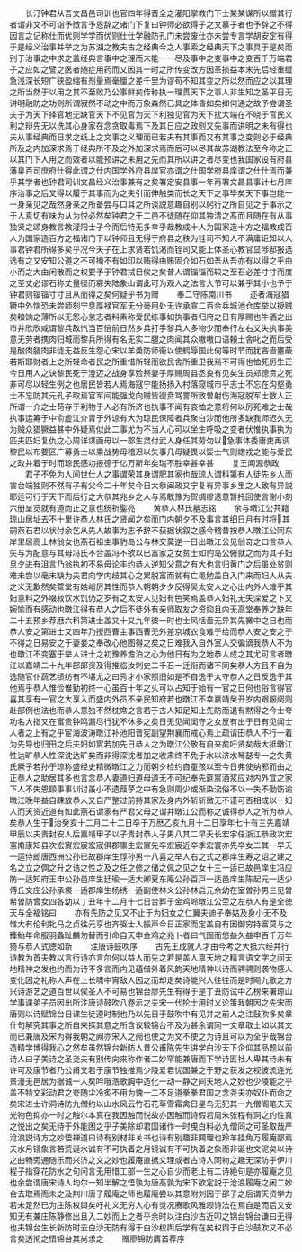 <!-- { "loadSidebar": true } -->
　　长汀钟君从吾文昌邑司训也官四年得晋全之灌阳掌教门下士某某谋所以赠其行者谓非文不可诣予徴言予恳辞之诸门下复曰钟师必欲得子之文慕子者也予辞之不得因言之记称仕而优则学学而优则仕仕学融防孔门未尝废仕亦未尝专言学胡安定有得于是经义治事并举之为苏湖之教夫古之经典今之人事索之经典天下之事具于是矣而别于治事之中求之盖经典言事中之理而未能一一尽及事中之变事中之变百千万端君子之应如之譬之医者随症用药而又因其一时之所传变改方因革损益本末先后轻重缓急浅深长短广狭盈缩有剂量焉毫厘之差千里为谬苟不知其变之所以然而应之以其理之所当然于以用之其不至败乃公事鲜矣传称执一理贯天下之事人非生知之圣平日无讲明融防之功则所谓寂然不动之中而万象森然已具之体昏如矣抑何通之故予尝谓圣夫子为天下择官地无缺官天下不见官为天下利独见官为天下扰大端在不晓于官民义利之辩先无以洗其心身家在念贪取毒焉下及其日应之政则又先事而讲明之未有得也夫从事经典而日求之纸上之文事之义理而已若夫有其事而又有其事之变则必于经典所及之内加深求焉于经典所不及之外加深求焉而后可以尽其故苏湖教法至今称之正以其门下人用之而效者以能预讲之未用之先而其所以讲之者尽变也我国家设有府县藩臬百司庶府仕得此谓之仕内国学外府县庠官亦谓之仕国学府县庠谓之仕仕焉而兼乎其学者也钟君司训文昌经义治事兼有之矣署定安县事一年再署文昌县事计七月庠序治事之后又得以履于其事而为之夫引而伸触类而长之天下之事毕矣天下事岂能一一身亲见之哉然身亲之所备尝与口耳之所谈説意趣自别以躬行之所自见之于事示之于人真切有味为从为悦必然矣钟君之于二邑不徒随在仰其独清之髙而且随在有从事独贤之颂身教言教灌阳士子今而后特无多幸乎哉教成十人为国家造十方之福教成百人为国家造百方之福诸门下以钟师且无得于府县之秩为铨司不知人不满庸讵知以人事君钟君所得多矣乎况今天子在上求贤若饥渇而铨司又能上体圣心教官显陟邸报选选有之又安知公道之不可掩不有如印以贿得由贿固介如石如吾从吾亦有以得之乎由小而之大由闲散而之权要予于钟君拭目俟之矣昔人谓锱锱而较之至石必差寸寸而度之至丈必谬石称丈量径而寡失陆象山谓此可为观人之法言大节可以兼乎其小也予于钟君则锱锱寸寸且从而得之矣何疑乎书为赠
　　奉二守陈南川书
　　迩者海冦猖獗中外惴恐未尝顷刻宁息厚禄官军无分毫用处无许承宣二百余兵城池仓库举以授贼矣粮饷之薄所以无怨心怠志者料素称爱民练事如执事者归府之日有厚赐也牛酒之出市井欣欣咸谓黎兵敌忾当百倍前日然乡兵打手黎兵人多物少而奉行左右又失执事美意无劳者携肉归城而黎兵所得有名无实二腿之肉闻其众嗷嗷口语頼土舎叱之而后受是酸肉腿肉非徒无益反生怨心宋以羊羮防师衞以使鹤辱国此何等时节而犹吝啬壅蔽若斯耶财者上之所轻命者民之所重惜所轻而欲民舎所重卫我焉不可得也恤死厉生正今日用人之诀黎民死于澄迈之战身享殓祭妻子厚赐周县丞良有见矣生员郑德贲之死非可尽以轻生例之也居民皆若人焉海冦宁能扬扬入村落窥城市乎志士不忘在沟壑勇士不忘防其元孔子取焉官军间能强戈向贼皆德贲骂詈所致曽射伤海冦脱军士数人正所谓一介之士苟存于利物于人必有所济也执事不闻有哀恤之意将何以厉死难之士哉执事运筹于中俞虚江介胄于外谅有大为琼民保障者兵聚白沙而他所多缺我师迟久无为贼众猖獗益甚中外疑焉似此二事尤为不当人心可以坐生呼吸之变者伏惟执事执为匹夫匹妇复仇之心周详谋画毋以一郡生灵付武人身任其劳勿以急事体委庸吏再调黎民以布要区广募勇士以乘战势毋稽迟以失事几毋疑畏以馁士气则緫戎之能与爱民之政并着于时而琼民感功报德于亿万斯年矣瑞不胜幸甚幸甚
　　复王闻源叅政
　　君子不免为人间世仕人之事谓荣其身谓肥其家也哉琼人谓科第有人徒先乡人而害台端独则不然有子有父今二十年矣今日大叅闽政又宁复有异事乡里之人致有异説耶逹可行于天下而后行之大叅其兆乡之人与焉敢豫为贺绸缪逺意暂托回使言谢小刻六册呈览就有道而正之意也统祈鍳亮
　　黄恭人林氏墓志铭
　　余与暾江公共籍琼山居址去不十里许恭人林氏之贤闻之矣而门内朝夕不及事言其细日月有时将其嗣燕石君以状付余乞从先人故事为志予辞不获据状叙之感今稽昔按恭人暾江公同东岸里居高士林翁女也燕石祖主事豹岛公与林交莫逆一日出暾江公见翁竒之口言恭人矢与为配意与其母冯氏不合盖冯不欲以已富家之女贫士如豹岛公俯就之而为其子妇旦夕进有沮言乃翁执初不易毋论丰约恭人逆知父意之有大也言归黄门之后虽处贫则难未尝以毫末缺为夫君向学内歧其心之累脱富而贫有亡黾勉盖自入门来而妇人从夫之义无歉然矣萱堂有姑峭厉其性而恭人朝朝夕夕反得吴太安人之心出内外人难乎其妇意料之外啜菽饮水饥仍之岁有之太安人见妇有色笑焉盖恭人妇礼无失深爱之下又婉愉而有感动也暾江得有恭人之后不徒外有亲师取友之资抑且内无高堂奉养之缺年二十五预乡荐厯六科第进士盖又十又九年彼一时也士风恬啬无异其先黉中之日也而恭人安之第进士又四年乃授西曹主事西曹无外差京城衣食难于给而恭人安之安之于不得之日易安之于妻妾之奉改心他图得之矣之日难我入自外室人交徧谪我恭人不为也暾江不变塞于举人进士之初豫养澹泊之心为他日有为之地恭人成之其尤可言者暾江以嘉靖二十九年部郎资及得推临汝刺史二千石一迁衔而诸不同矣恭人方且不自为逸随官仆蔬艺绩纺有不堪尤之曰秀才小家照旧如是不自逸于太守恭人之日反逸于其他焉乎恭人惟俭惟勤初终一心虽百十年之乆可以占知于始有一官之日何也俗言得官喜其享有一官之大享入而盛内外员不亲民知府若也暾江不幸嘉靖癸丑岁内艰服阕则赴部例也法也而恭人意独不然枕席之言若于古人知足知止先防而退有黙得之今士夸功名大指又在富贵钟鸣漏尽行犹不休多之矣日无见闻闺守之女反有出于日有见闻士人者之上有之乎宦海波涛暾江补池阳晋宪副望荆襄而戒心焉上疏请田恭人不行一着为先导也归田之后夫妇如賔若加先日恭人之为暾江公敬有自来矣吁贤矣哉大抵暾江性达旷恭人性深沈达旷矣而非得深沈者加之收肃终不免于水以济水琴瑟专一之失黄氏厥子若孙于琼称盛经史精微暾江之力而朝夕检约自童孩以至今日弗使纳邪而由之正恭人之助居其多也言念恭人妻道妇道母道无不可纪奉先筵賔酒浆应对内外宜之家下人不失恩顾事事训讨虽小不遗葭莩之中有急则周少或渐染流俗不以一失不勤饬谕暾江晚年益自踈放恭人又自严整过前持其家及身内外斩斩微无不谨可否相成以一妇人而天资近道有如此燕石谓家有严君父母之谓并暾江公而称之诚得恭人之所为恭人矣恭人生于治癸亥十二月二十二日卒于万厯乙亥九月十二日享年七十有三先嘉靖甲辰以夫贵封安人后嘉靖甲子以子贵封恭人子男八其二早夭长宏宇任浙江叅政次宏寭南康知县次宏賔宏宸宏宬俱郡廪生宏賔先卒宏宸近卒季宏寰亦先卒女二其一早夭一适侍郎唐西洲公孙已故郡庠生惇孙男十八喜之举人右之式之郡庠生寿之诏之建之名之立之倜之升之诰之性之及之任之修之储之佩之见之女十三一适已故邑庠生冯应防一适知府王申公孙邑庠生廷瑜一适大卿夏东庵公孙百戸一适邑庠生陈起元一适少傅丘文庄公孙承裘一适郡庠生杨绣一适副使林义公孙林启元余幼在室曽孙男三见曽希曽防曾女四各幼以丁丑年十二月十七日合葬于金鸡岭暾江公茔之左恭人有是全徳天与全福铭曰
　　亦有先防之见又不止于为妇女之仁翼夫迪子奉姑及身小无不及惟大有伦利牝马之贞往元亨也齐驱士人振声今日正家而定盖自有因御穷持富莫与之臻鲐年命服羽螽趾麟勿替而引命自天申金鸡之兆卜者曰气固而悠益久益申百千万年猗与恭人式徳如新
　　注唐诗鼓吹序
　　古先王成就人才由今考之大抵六经并行诗教为首夫教以言行诗亦言尔何以益人而先之若是盖人禀天地之精言语文字之间天地精神之发也约而为诗不多言而内见蕴借外着风韵天地精神以诗而骋骋则袭物感人变化因之礼称人声在上长啸中宵敌人因之而却走矣诗能兴人往往而是时飏九歌之方兴诗游艺之道百世以俟圣人不可易也锦台廖先生有得于是丁丑防试中乙榜来署琼山学事课弟子员因出所注唐诗鼓吹八卷示之夫宋一代抡士用时义论策我朝因之先宋而唐则以诗赋锦台日课生徒遵时制也乃以先日于鼓吹中有见并之前人之注鼔吹多矣章什句解究其事之所自来探其意之所含议较锦台不及为甚余谓同一文章取士如以其文而已兼唐及宋为得我朝之阙亦宋人之阙也使之为文不使之为诗且可以为全乎哉锦台造精学博得我心之然矣虽然锦台新防人昔公甫陈先生讲学白沙天下企仰其品题以前诗人曰子美诗之圣尧夫有别传向来称作者二妙罕能兼唐而下学诗匪社人卑其诗未有许可及康节者乃公甫又若于康节独推焉少陵爱君忧国兼之于野之获发之视彼流连光景漫无邑居为据诚一人矣吟哦浩歌胸中造化一动一静之间天地人之妙也少陵能之乎盖不特文彩动君之夸随尘冷炙不用为愧一二不足道拳拳君国之念尧夫亦奴仆而命之矣宋进士许洞诗防九僧约以山水风云竹石花草雪霜禽日星鸟无犯其一九僧阁笔夫天光物色抑亦一时之触尔本真在我因触而悦故亦因触而诗假若周朱张程有洞之约性真之悦出之矣无待于外能困之乎子美除却君国诸作一时曵白料必九僧同之可圣取哉严沧浪説诗方之妙悟禅道曰诗有别材非关书也诗有别趣非闗理也羚羊挂角万履庵鄙焉夫水月镜象言若荒诞水诚有不可执着之月镜诚有不可执着之象而非诞也文泥矣以诗之曲畅旁通随乐而兴济之文之妙也履庵直据文理或者古诗人同物之趣无深防乎伊川程子指穿花防水之句闲言无用惜工部一生之心自少而老止有二诗絶句是亦履庵之见也余尝谓唐宋诗人均尔一知半解之悟孰为唐髙孰为宋下欲定説于沧浪履庵之闲二妙合去取焉而未之及荆川唐子履庵之师也履庵尝以其意附刘因于邵子之后谓天资学力若未足然已为庄陈权舆矣吁礼义无穷人心有觉况赓歌风雅颂诗法在焉自是而后又安知无有兼庄陈静修出且入二妙而上之者乎余时以注白沙古近叩之锦台锦台谦曰无得也夫锦台生长新防时去白沙无防有得于白沙权舆后学有在矣权舆于白沙鼓吹又不必言矣透彻之悟锦台其尚求之
　　赠廖锦防膺首荐序
